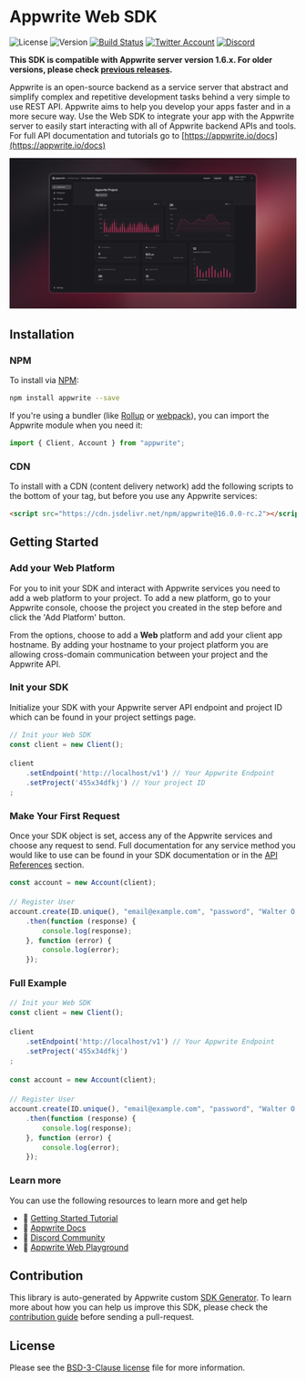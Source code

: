 # Appwrite Web SDK

![License](https://img.shields.io/github/license/appwrite/sdk-for-web.svg?style=flat-square)
![Version](https://img.shields.io/badge/api%20version-1.6.0-blue.svg?style=flat-square)
[![Build Status](https://img.shields.io/travis/com/appwrite/sdk-generator?style=flat-square)](https://travis-ci.com/appwrite/sdk-generator)
[![Twitter Account](https://img.shields.io/twitter/follow/appwrite?color=00acee&label=twitter&style=flat-square)](https://twitter.com/appwrite)
[![Discord](https://img.shields.io/discord/564160730845151244?label=discord&style=flat-square)](https://appwrite.io/discord)

**This SDK is compatible with Appwrite server version 1.6.x. For older versions, please check [previous releases](https://github.com/appwrite/sdk-for-web/releases).**

Appwrite is an open-source backend as a service server that abstract and simplify complex and repetitive development tasks behind a very simple to use REST API. Appwrite aims to help you develop your apps faster and in a more secure way. Use the Web SDK to integrate your app with the Appwrite server to easily start interacting with all of Appwrite backend APIs and tools. For full API documentation and tutorials go to [https://appwrite.io/docs](https://appwrite.io/docs)

![Appwrite](https://github.com/appwrite/appwrite/raw/main/public/images/github.png)

## Installation

### NPM

To install via [NPM](https://www.npmjs.com/):

```bash
npm install appwrite --save
```

If you're using a bundler (like [Rollup](https://rollupjs.org/) or [webpack](https://webpack.js.org/)), you can import the Appwrite module when you need it:

```js
import { Client, Account } from "appwrite";
```

### CDN

To install with a CDN (content delivery network) add the following scripts to the bottom of your <body> tag, but before you use any Appwrite services:

```html
<script src="https://cdn.jsdelivr.net/npm/appwrite@16.0.0-rc.2"></script>
```


## Getting Started

### Add your Web Platform
For you to init your SDK and interact with Appwrite services you need to add a web platform to your project. To add a new platform, go to your Appwrite console, choose the project you created in the step before and click the 'Add Platform' button.

From the options, choose to add a **Web** platform and add your client app hostname. By adding your hostname to your project platform you are allowing cross-domain communication between your project and the Appwrite API.

### Init your SDK
Initialize your SDK with your Appwrite server API endpoint and project ID which can be found in your project settings page.

```js
// Init your Web SDK
const client = new Client();

client
    .setEndpoint('http://localhost/v1') // Your Appwrite Endpoint
    .setProject('455x34dfkj') // Your project ID
;
```

### Make Your First Request
Once your SDK object is set, access any of the Appwrite services and choose any request to send. Full documentation for any service method you would like to use can be found in your SDK documentation or in the [API References](https://appwrite.io/docs) section.

```js
const account = new Account(client);

// Register User
account.create(ID.unique(), "email@example.com", "password", "Walter O'Brien")
    .then(function (response) {
        console.log(response);
    }, function (error) {
        console.log(error);
    });

```

### Full Example
```js
// Init your Web SDK
const client = new Client();

client
    .setEndpoint('http://localhost/v1') // Your Appwrite Endpoint
    .setProject('455x34dfkj')
;

const account = new Account(client);

// Register User
account.create(ID.unique(), "email@example.com", "password", "Walter O'Brien")
    .then(function (response) {
        console.log(response);
    }, function (error) {
        console.log(error);
    });
```

### Learn more
You can use the following resources to learn more and get help
- 🚀 [Getting Started Tutorial](https://appwrite.io/docs/getting-started-for-web)
- 📜 [Appwrite Docs](https://appwrite.io/docs)
- 💬 [Discord Community](https://appwrite.io/discord)
- 🚂 [Appwrite Web Playground](https://github.com/appwrite/playground-for-web)


## Contribution

This library is auto-generated by Appwrite custom [SDK Generator](https://github.com/appwrite/sdk-generator). To learn more about how you can help us improve this SDK, please check the [contribution guide](https://github.com/appwrite/sdk-generator/blob/master/CONTRIBUTING.md) before sending a pull-request.

## License

Please see the [BSD-3-Clause license](https://raw.githubusercontent.com/appwrite/appwrite/master/LICENSE) file for more information.